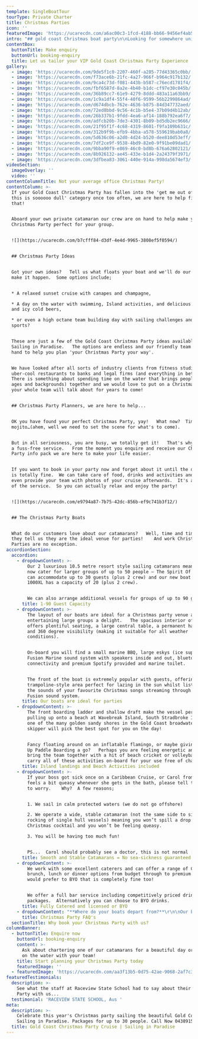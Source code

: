 ```yaml
---
template: SingleBoatTour
tourType: Private Charter
title: Christmas Parties
icon: ''
featuredImage: 'https://ucarecdn.com/a6ac00c3-1fcd-4188-bb66-9456ef4ab5df/'
intro: "## gold coast Christmas boat party\n\nLooking for somewhere unique to host this year’s work Christmas Party?  How does a Boat Cruise aboard your own private catamaran sound?  You’ll be sailing in the beautiful Gold Coast sunshine surrounded by crystal blue waters, isolated islands and golden beaches, sipping on icy cold drinks and enjoying delicious food.\n\nSounds awesome right?   Yes, we know.  We are out on the water every day and it still makes us smile to see how much our guests enjoy the experience.\r\n\nSailing in Paradise would love to create a Christmas Party that you and your guests will remember forever!     So please fill out our enquiry form, send us an email or give us a bell.  We are a friendly, professional crew and we’d love the chance to chat with you."
contentBox:
  buttonTitle: Make enquiry
  buttonUrl: booking-enquiry
  title: Let us tailor your VIP Gold Coast Christmas Party Experience
gallery:
  - image: 'https://ucarecdn.com/9de5f1c0-2207-460f-a285-77d43365c0bb/'
  - image: 'https://ucarecdn.com/f73ace6b-21fc-4a27-966f-b964c917b132/'
  - image: 'https://ucarecdn.com/9ca4c73d-f081-443b-b587-c76ecd1781f4/'
  - image: 'https://ucarecdn.com/fbf6587d-8a2e-4b40-b1dc-cf97e30c045b/'
  - image: 'https://ucarecdn.com/36b89cc7-61e9-4279-8ddd-483a11a63bb9/'
  - image: 'https://ucarecdn.com/1c9a1df4-55f4-40f6-9599-56b2299864ad/'
  - image: 'https://ucarecdn.com/d674dbcb-762e-4636-b875-84d347732aed/'
  - image: 'https://ucarecdn.com/72ed8bbd-9c56-4c1b-b5e4-37b09d4b12ab/'
  - image: 'https://ucarecdn.com/26b337b1-9fdd-4ea6-af14-188b792ea6f7/'
  - image: 'https://ucarecdn.com/adfcb20b-7de3-4301-8b09-bd5db2ec9666/'
  - image: 'https://ucarecdn.com/21f95f1f-4c68-4319-8601-f9fa109b631c/'
  - image: 'https://ucarecdn.com/312b9f9b-efb9-4bba-a578-559619bab0a8/'
  - image: 'https://ucarecdn.com/5d636c06-a2d0-4d24-b520-dee810d53eff/'
  - image: 'https://ucarecdn.com/7df2ce9f-9538-4bd9-82e0-9f91be09dad1/'
  - image: 'https://ucarecdn.com/9bba90f9-e869-46c0-bd8b-676a62802121/'
  - image: 'https://ucarecdn.com/8b926132-ae45-433e-b1d4-2a24379f3971/'
  - image: 'https://ucarecdn.com/3dfbea83-3061-440e-914a-998da5674ef3/'
videoSection:
  imageOverlay: ''
  video: ''
contentColumnTitle: Not your average office Christmas Party!
contentColumn: >-
  If your Gold Coast Christmas Party has fallen into the 'get me out of here
  this is soooooo dull' category once too often, we are here to help fix
  that!   


  Aboard your own private catamaran our crew are on hand to help make your
  Christmas Party perfect for your group.  


  ![](https://ucarecdn.com/b7cfff84-d3df-4e4d-9965-3808ef5f0594/)


  ## Christmas Party Ideas


  Got your own ideas?   Tell us what floats your boat and we'll do our best to
  make it happen.  Some options include;


  * A relaxed sunset cruise with canapes and champagne,

  * A day on the water with swimming, Island activities, and delicious BBQ lunch
  and icy cold beers,

  * or even a high octane team building day with sailing challenges and water
  sports?


  These are just a few of the Gold Coast Christmas Party ideas available with
  Sailing in Paradise.   The options are endless and our friendly team are on
  hand to help you plan 'your Christmas Party your way'.  


  We have looked after all sorts of industry clients from fitness studios and
  uber-cool restaurants to banks and legal firms (and everything in between).  
  There is something about spending time on the water that brings people (of all
  ages and backgrounds) together and we would love to put on a Christmas Party
  your whole team will talk about for years to come!


  ## Christmas Party Planners, we are here to help...


  OK you have found your perfect Christmas Party, yay!   What now?  Time for a
  mojito…(ahem, well we need to set the scene for what's to come).


  But in all seriousness, you are busy, we totally get it!   That's why we offer
  a fuss-free service.   From the moment you enquire and receive our Christmas
  Party info pack we are here to make your life easier.   


  If you want to book in your party now and forget about it until the day that
  is totally fine.  We can take care of food, drinks and activities and we will
  even provide your team with photos of your cruise afterwards.  It's all part
  of the service.  So you can actually relax and enjoy the party!  


  ![](https://ucarecdn.com/e9794a87-7b75-42dc-856b-ef9c741b3f12/)


  ## The Christmas Party Boats


  What do our customers love about our catamarans?   Well, time and time again
  they tell us they are the ideal venue for parties!    And work Christmas
  Parties are no exception.
accordionSection:
  accordion:
    - dropdownContent: >-
        Our 2 luxurious 10.5 metre resort style sailing catamarans mean we can
        now cater for larger groups of up to 50 people – The Spirit Of Gwonda
        can accommodate up to 30 guests (plus 2 crew) and our new boat the
        1000XL has a capacity of 20 (plus 2 crew).


        We can also arrange additional vessels for groups of up to 90 guests.
      title: 1-90 Guest Capacity
    - dropdownContent: >-
        The layout of our boats are ideal for a Christmas party venue and make
        entertaining large groups a delight.   The spacious interior of the boat
        offers plentiful seating, a large central table, a permanent hard roof
        and 360 degree visibility (making it suitable for all weather
        conditions).


        On-board you will find a small marine BBQ, large eskys (ice supplied),
        Fusion Marine sound system with speakers inside and out, bluetooth
        connectivity and premium Spotify provided and marine toilet.


        The front of the boat is extremely popular with guests, offering a
        trampoline-style area perfect for lazing in the sun whilst listening to
        the sounds of your favourite Christmas songs streaming through our
        Fusion sound system.
      title: Our boats are ideal for parties
    - dropdownContent: >-
        The front boarding ladder and shallow draft make the vessel perfect for
        pulling up onto a beach at Wavebreak Island, South Stradbroke Island or
        one of the many golden sandy shores in the Gold Coast broadwater. Your
        skipper will pick the best spot for you on the day!


        Fancy floating around on an inflatable flamingo, or maybe giving Stand
        Up Paddle Boarding a go?   Perhaps you are feeling energetic and want to
        bring the team together with a hit of beach cricket or volleyball.   We
        carry all of these activities on-board for your use free of charge.
      title: Island landings and Beach Activities included
    - dropdownContent: >-
        If your boss got sick once on a Caribbean Cruise, or Carol from accounts
        feels a bit queasy whenever she gets in the bath, please tell them not
        to worry.    Why?  A few reasons;


        1. We sail in calm protected waters (we do not go offshore)

        2. We operate a wide, stable catamaran (not the same side to side
        rocking of single hull vessels) meaning you won’t spill a drop of your
        Christmas cocktail and you won’t be feeling queasy.

        3. You will be having too much fun!


        PS...  Carol should probably see a doctor, this is not normal :-)
      title: Smooth and Stable Catamarans = No sea-sickness guaranteed
    - dropdownContent: >-
        We work with some excellent caterers and can offer a range of Christmas,
        brunch, lunch or dinner options from budget through to premium.   If you
        would prefer to BYO that is completely fine too!


        We offer a full bar service including competitively priced drinks
        packages.  Alternatively you can choose to BYO drinks.
      title: Fully Catered and licensed or BYO
    - dropdownContent: "**Where do your boats depart from?**\r\n\nOur boats are berthed at D9 and D10 at Marina Mirage. Please see the 'contact us' page on our website for further details and a map. Marina Mirage is about 10 mins from Surfers and 15 mins from Broadbeach.\r\n\n\r\n\n**Where can I park?**\r\n\nThere is plentiful free parking underneath the Marina Mirage Shopping Centre which you are permitted to use.\r\n\n\r\n\n**What about other transport options?**\r\n\nThere are lots of ways to get to the boat! The most popular (and cost effective/convenient) if often via Maxi Taxis.\r  We can also help to arrange bus transfers for larger groups.  \n\n\n\n\r**Can you please help me out with catering/drinks?**\r\n\nYes, we offer catering and drinks service for your convenience. Please request our full catering list as advance bookings are required. We offer a range of catering options from grazing boards, to tapas and private chefs.\r\n\n****\n\n**Can I BYO food and drink?**\r\n\nYes if you would like to bring your own food and drinks on board that is completely fine.\r\n\n\r\n\n**Do you have Eskies on board?**\r\n\nYes we do and we also provide ice. The eskies are very large and can be used for food or drink.\r\n\n\r\n\n**Where can we go on our charter?**\r\n\nWe operate in the calm, protected waters of the Gold Coast Broadwater. Where to go very much depends on what you would like to do and how long your boat charter is for so please feel free to discuss this with our team. In a 3 hour charter during the day our guests usually love a swim stop at Wavebreak Island where you can enjoy the range of island activities on board. Your skipper can make recommendations on the day, if you don't wish to swim you could also go up and sail around the millionaires mansions at Sovereign Islands.\r\n\nIn the evening we usually recommend sailing north to watch the sunset and returning to the southern part of the Broadwater to see the city lights after dark which are just beautiful.\r\n\n\r\n\n**Will I get seasick?**\r\n\nNope. We operate in the calm, protected waters of the Gold Coast Broadwater. We do not go\r offshore (into the open ocean) so we do not experience large waves. Our catamarans are very stable, and do not have the same side to side rocking motion as experienced by single hull vessels so you won't get seasick :-).\r\n\n\r\n\n**What happens if it rains?**\r\n\n\r\n\nFirst of all remember...a little rain doesn't stop a great time on our boats especially in the warm Gold Coast endless summer... But do rest assured that we have a very generous wet weather policy as we want you to enjoy your time on board the boat, so if there is torrential rain or storms at the time you will be able to cancel or reschedule your cruise. Please see the full booking policy provided with your invoice for full details or contact our team."
      title: Christmas Party FAQ's
  sectionTitle: Why book your Christmas Party with us?
columnBanner:
  - buttonTitle: Enquire now
    buttonUrl: booking-enquiry
    content: >-
      Ask about chartering one of our catamarans for a beautiful day or evening
      on the water with your team!
    title: Start planning your Christmas Party today
    featuredImage: ''
  - featuredImage: 'https://ucarecdn.com/aa3f13b5-0d75-42ae-9068-2af7c395a965/'
featuredTestimonials:
  description: >-
    See what the staff at Raceview State School had to say about their Christmas
    Party with us...
  testimonial: 'RACEVIEW STATE SCHOOL, Aus '
meta:
  description: >-
    Celebrate this year's Christmas party sailing the beautiful Gold Coast with
    Sailing in Paradise. Packages for up to 30 people. Call Now 0438915222.
  title: Gold Coast Christmas Party Cruise | Sailing in Paradise
---
```


